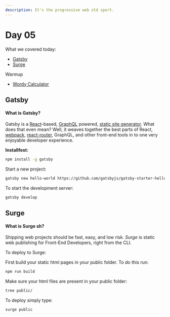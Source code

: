 ```yaml
---
description: It's the progressive web old sport.
---
```


# Day 05

What we covered today:

* [Gatsby](https://github.com/wofockham/wdi-30/tree/master/13-advanced/gatsby)
* [Surge](https://surge.sh/)

Warmup

* [Wordy Calculator](https://github.com/Yiannimoustakas/wdi30-homework/tree/master/warmups/week10/day05_wordy_calculator)

## Gatsby

#### What is Gatsby?

Gatsby is a [React](https://reactjs.org/docs/getting-started.html)-based, [GraphQL](https://graphql.org/learn/) powered, [static site generator](https://www.netlify.com/blog/2017/05/25/top-ten-static-site-generators-of-2017/). What does that even mean?  Well, it weaves together the best parts of React, [webpack](https://webpack.js.org/concepts/), [react-router](https://reacttraining.com/react-router/core/guides/philosophy), GraphQL, and other front-end tools in to one very enjoyable developer experience. 

**Installfest:**

```bash
npm install -g gatsby
```

Start a new project:

```bash
gatsby new hello-world https://github.com/gatsbyjs/gatsby-starter-hello-world
```

To start the development server:

```bash
gatsby develop
```

## Surge

#### What is Surge sh?

Shipping web projects should be fast, easy, and low risk. _Surge_ is static web publishing for Front-End Developers, right from the CLI.

To deploy to Surge:

First build your static html pages in your public folder. To do this run:

```bash
npm run build
```

Make sure your html files are present in your public folder:

```bash
tree public/
```

To deploy simply type:

```bash
surge public
```



